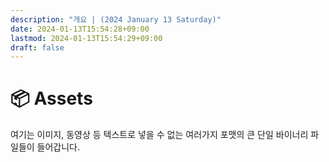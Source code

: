 ```yaml
---
description: "개요 | (2024 January 13 Saturday)"
date: 2024-01-13T15:54:28+09:00
lastmod: 2024-01-13T15:54:29+09:00
draft: false
---
```


# 📦 Assets
여기는 이미지, 동영상 등 텍스트로 넣을 수 없는 여러가지 포맷의 큰 단일 바이너리 파일들이 들어갑니다.

